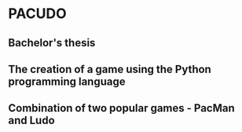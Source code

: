 # PACUDO
## Bachelor's thesis
## The creation of a game using the Python programming language
## Combination of two popular games - PacMan and Ludo

